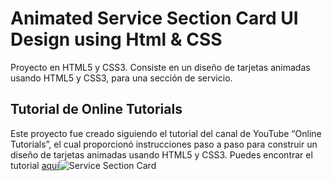 # Animated Service Section Card UI Design using Html & CSS

Proyecto en HTML5 y CSS3. Consiste en un diseño de tarjetas animadas usando HTML5 y CSS3, para una sección de servicio.

## Tutorial de Online Tutorials
Este proyecto fue creado siguiendo el tutorial del canal de YouTube “Online Tutorials”, el cual proporcionó instrucciones paso a paso para construir un diseño de tarjetas animadas usando HTML5 y CSS3. Puedes encontrar el tutorial [aquí](https://www.youtube.com/watch?v=l2fzTLMm3z8 "aquí")![Service Section Card](https://user-images.githubusercontent.com/121243656/212372062-6ee3ce32-5b9b-44cc-a6a9-f3698c8ab568.gif)

